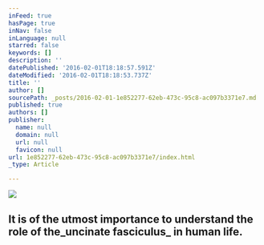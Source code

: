 ```yaml
---
inFeed: true
hasPage: true
inNav: false
inLanguage: null
starred: false
keywords: []
description: ''
datePublished: '2016-02-01T18:18:57.591Z'
dateModified: '2016-02-01T18:18:53.737Z'
title: ''
author: []
sourcePath: _posts/2016-02-01-1e852277-62eb-473c-95c8-ac097b3371e7.md
published: true
authors: []
publisher:
  name: null
  domain: null
  url: null
  favicon: null
url: 1e852277-62eb-473c-95c8-ac097b3371e7/index.html
_type: Article

---
```

![](https://the-grid-user-content.s3-us-west-2.amazonaws.com/e09e7eb1-ad2f-4352-b64e-62d354a4a075.JPG)

## It is of the utmost importance to understand the role of the_uncinate fasciculus_ in human life.